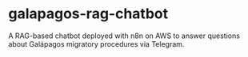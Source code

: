 # galapagos-rag-chatbot
 A RAG-based chatbot deployed with n8n on AWS to answer questions about Galápagos migratory procedures via Telegram.
